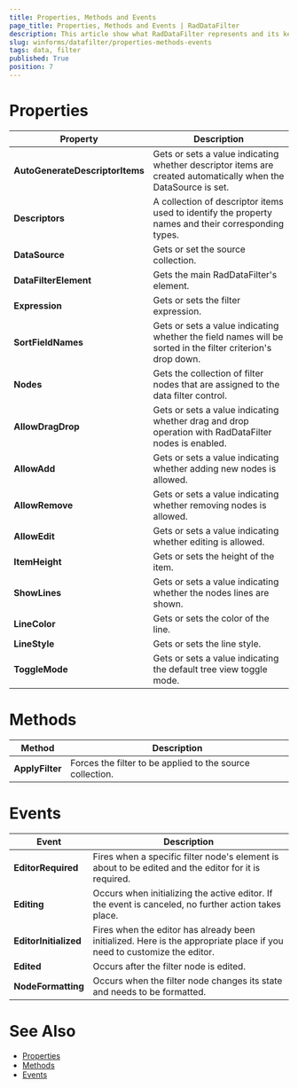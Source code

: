 ```yaml
---
title: Properties, Methods and Events
page_title: Properties, Methods and Events | RadDataFilter
description: This article show what RadDataFilter represents and its key features. 
slug: winforms/datafilter/properties-methods-events
tags: data, filter
published: True
position: 7
---
```


# Properties

|Property|Description|
|----|----|
|**AutoGenerateDescriptorItems**|Gets or sets a value indicating whether descriptor items are created automatically when the DataSource is set.|
|**Descriptors**|A collection of descriptor items used to identify the property names and their corresponding types.|
|**DataSource**|Gets or set the source collection.|
|**DataFilterElement**|Gets the main RadDataFilter's element.|
|**Expression**|Gets or sets the filter expression.|
|**SortFieldNames**|Gets or sets a value indicating whether the field names  will be sorted in the filter criterion's drop down.|
|**Nodes**|Gets the collection of filter nodes that are assigned to the data filter control.|
|**AllowDragDrop**| Gets or sets a value indicating whether drag and drop operation with RadDataFilter nodes is enabled.|
|**AllowAdd**|Gets or sets a value indicating whether adding new nodes is allowed.|
|**AllowRemove**|Gets or sets a value indicating whether removing nodes is allowed.|
|**AllowEdit**|Gets or sets a value indicating whether editing is allowed.|
|**ItemHeight**|Gets or sets the height of the item.|
|**ShowLines**|Gets or sets a value indicating whether the nodes lines are shown.|
|**LineColor**|Gets or sets the color of the line.|
|**LineStyle**|Gets or sets the line style.|
|**ToggleMode**|Gets or sets a value indicating the default tree view toggle mode.|

# Methods

|Method|Description|
|----|----|
|**ApplyFilter**|Forces the filter to be applied to the source collection.|

# Events

|Event|Description|
|----|----|
|**EditorRequired**|Fires when a specific filter node's element is about to be edited and the editor for it is required.|
|**Editing**|Occurs when initializing the active editor. If the event is canceled, no further action takes place.|
|**EditorInitialized**|Fires when the editor has already been initialized. Here is the appropriate place if you need to customize the editor.|
|**Edited**|Occurs after the filter node is edited.|
|**NodeFormatting**|Occurs when the filter node changes its state and needs to be formatted.|


# See Also

* [Properties](http://docs.telerik.com/devtools/winforms/api/html/properties_t_telerik_wincontrols_ui_raddatafilter.htm)
* [Methods](http://docs.telerik.com/devtools/winforms/api/html/methods_t_telerik_wincontrols_ui_raddatafilter.htm)
* [Events](http://docs.telerik.com/devtools/winforms/api/html/events_t_telerik_wincontrols_ui_raddatafilter.htm)

 